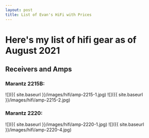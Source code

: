 ```yaml
---
layout: post
title: List of Evan's HiFi with Prices
---
```

# Here's my list of hifi gear as of August 2021
## Receivers and Amps
### Marantz 2215B:
![]({{ site.baseurl }}/images/hifi/amp-2215-1.jpg)
![]({{ site.baseurl }}/images/hifi/amp-2215-2.jpg)
### Marantz 2220:
![]({{ site.baseurl }}/images/hifi/amp-2220-1.jpg)
![]({{ site.baseurl }}/images/hifi/amp-2220-4.jpg)
